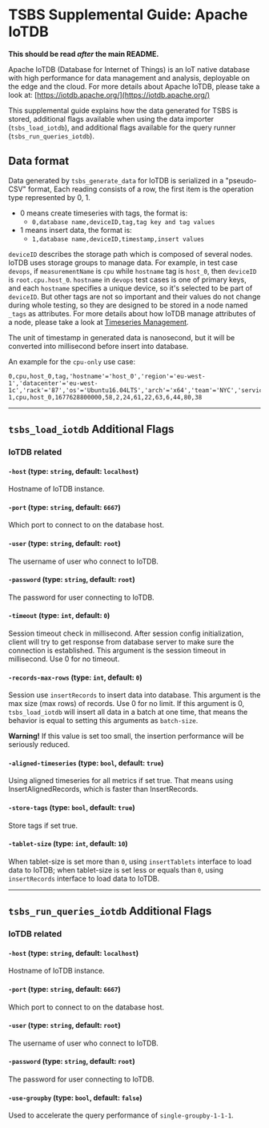 # TSBS Supplemental Guide: Apache IoTDB

**This should be read *after* the main README.**

Apache IoTDB (Database for Internet of Things) is an IoT native database with
high performance for data management and analysis, deployable on the edge and
the cloud. For more details about Apache IoTDB, please take a look at:
[https://iotdb.apache.org/](https://iotdb.apache.org/)

This supplemental guide explains how the data generated for TSBS is stored,
additional flags available when using the data importer (`tsbs_load_iotdb`),
and additional flags available for the query runner (`tsbs_run_queries_iotdb`).

## Data format

Data generated by `tsbs_generate_data` for IoTDB is serialized in a "pseudo-CSV"
format, Each reading consists of a row, the first item is the operation type represented by 0, 1.

- 0 means create timeseries with tags, the format is:
  - `0,database name,deviceID,tag,tag key and tag values`
- 1 means insert data, the format is:
  - `1,database name,deviceID,timestamp,insert values`

`deviceID` describes the storage path which is composed of several nodes.
IoTDB uses storage groups to manage data. For example, in test case `devops`,
if `measurementName` is `cpu` while `hostname` tag is `host_0`, then `deviceID`
is `root.cpu.host_0`.
`hostname` in `devops` test cases is one of primary keys, and each `hostname`
specifies a unique device, so it's selected to be part of `deviceID`. But other
tags are not so important and their values do not change during whole testing,
so they are designed to be stored in a node named `_tags` as attributes.
For more details about how IoTDB manage attributes of a node, please take a look
at [Timeseries Management](https://iotdb.apache.org/UserGuide/Master/Operate-Metadata/Timeseries.html#create-timeseries).

The unit of timestamp in generated data is nanosecond, but it will be converted
into millisecond before insert into database.

An example for the `cpu-only` use case:

```text
0,cpu,host_0,tag,'hostname'='host_0','region'='eu-west-1','datacenter'='eu-west-1c','rack'='87','os'='Ubuntu16.04LTS','arch'='x64','team'='NYC','service'='18','service_version'='1','service_environment'='production'
1,cpu,host_0,1677628800000,58,2,24,61,22,63,6,44,80,38
```

---

## `tsbs_load_iotdb` Additional Flags

### IoTDB related

#### `-host` (type: `string`, default: `localhost`)

Hostname of IoTDB instance.

#### `-port` (type: `string`, default: `6667`)

Which port to connect to on the database host.

#### `-user` (type: `string`, default: `root`)

The username of user who connect to IoTDB.

#### `-password` (type: `string`, default: `root`)

The password for user connecting to IoTDB.

#### `-timeout` (type: `int`, default: `0`)

Session timeout check in millisecond. After session config initialization,
client will try to get response from database server to make sure the connection
is established. This argument is the session timeout in millisecond. Use 0 for
no timeout.

#### `-records-max-rows` (type: `int`, default: `0`)

Session use `insertRecords` to insert data into database. This argument is the
max size (max rows) of records. Use 0 for no limit. If this argument is 0,
`tsbs_load_iotdb` will insert all data in a batch at one time, that means the
behavior is equal to setting this arguments as `batch-size`.

**Warning!** If this value is set too small, the insertion performance will be
seriously reduced.

#### `-aligned-timeseries` (type: `bool`, default: `true`)

Using aligned timeseries for all metrics if set true. That means using
InsertAlignedRecords, which is faster than InsertRecords.

#### `-store-tags` (type: `bool`, default: `true`)

Store tags if set true.

#### `-tablet-size` (type: `int`, default: `10`)

When tablet-size is set more than `0`, using `insertTablets` interface to load data to IoTDB; 
when tablet-size is set less or equals than `0`, using `insertRecords` interface to load data to IoTDB.

---

## `tsbs_run_queries_iotdb` Additional Flags

### IoTDB related

#### `-host` (type: `string`, default: `localhost`)

Hostname of IoTDB instance.

#### `-port` (type: `string`, default: `6667`)

Which port to connect to on the database host.

#### `-user` (type: `string`, default: `root`)

The username of user who connect to IoTDB.

#### `-password` (type: `string`, default: `root`)

The password for user connecting to IoTDB.

#### `-use-groupby` (type: `bool`, default: `false`)

Used to accelerate the query performance of `single-groupby-1-1-1`.
